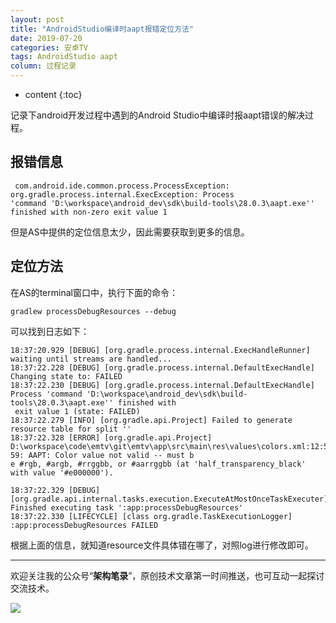 ```yaml
---
layout: post
title: "AndroidStudio编译时aapt报错定位方法"
date: 2019-07-20
categories: 安卓TV
tags: AndroidStudio aapt
column: 过程记录
---
```


* content
{:toc}

记录下android开发过程中遇到的Android Studio中编译时报aapt错误的解决过程。






## 报错信息

```
 com.android.ide.common.process.ProcessException: org.gradle.process.internal.ExecException: Process
'command 'D:\workspace\android_dev\sdk\build-tools\28.0.3\aapt.exe'' finished with non-zero exit value 1
```

但是AS中提供的定位信息太少，因此需要获取到更多的信息。

## 定位方法

在AS的terminal窗口中，执行下面的命令：

```
gradlew processDebugResources --debug
```

可以找到日志如下：

```
18:37:20.929 [DEBUG] [org.gradle.process.internal.ExecHandleRunner] waiting until streams are handled...
18:37:22.228 [DEBUG] [org.gradle.process.internal.DefaultExecHandle] Changing state to: FAILED
18:37:22.230 [DEBUG] [org.gradle.process.internal.DefaultExecHandle] Process 'command 'D:\workspace\android_dev\sdk\build-tools\28.0.3\aapt.exe'' finished with
 exit value 1 (state: FAILED)              
18:37:22.279 [INFO] [org.gradle.api.Project] Failed to generate resource table for split ''
18:37:22.328 [ERROR] [org.gradle.api.Project] D:\workspace\code\emtv\git\emtv\app\src\main\res\values\colors.xml:12:5-59: AAPT: Color value not valid -- must b
e #rgb, #argb, #rrggbb, or #aarrggbb (at 'half_transparency_black' with value '#e000000').

18:37:22.329 [DEBUG] [org.gradle.api.internal.tasks.execution.ExecuteAtMostOnceTaskExecuter] Finished executing task ':app:processDebugResources'
18:37:22.330 [LIFECYCLE] [class org.gradle.TaskExecutionLogger] :app:processDebugResources FAILED

```

根据上面的信息，就知道resource文件具体错在哪了，对照log进行修改即可。




---

欢迎关注我的公众号“**架构笔录**”，原创技术文章第一时间推送，也可互动一起探讨交流技术。

![](https://raw.githubusercontent.com/veezean/pic_assets/master/assets/comm_pics/contact/gongzhonghao.png)
